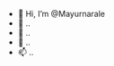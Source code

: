 - 👋 Hi, I’m @Mayurnarale
- 👀 ..
- 🌱 ..
- 💞️ ..
- 📫 ..

<!---
Mayurnarale/Mayurnarale is a ✨ special ✨ repository because its `README.md` (this file) appears on your GitHub profile.
You can click the Preview link to take a look at your changes.
--->
